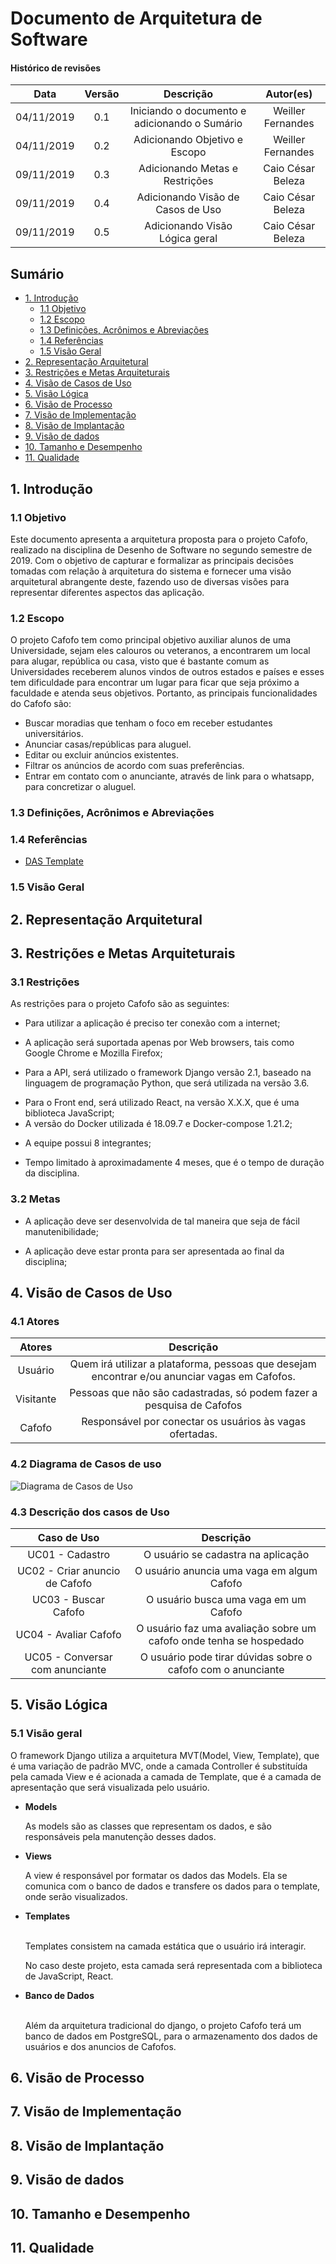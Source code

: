 # Documento de Arquitetura de Software

#### Histórico de revisões
|    Data    | Versão |       Descrição       |    Autor(es)     |
| :--------: | :----: | :-------------------: | :--------------: |
| 04/11/2019 | 0.1 | Iniciando o documento e adicionando o Sumário | Weiller Fernandes |
| 04/11/2019 | 0.2 | Adicionando Objetivo e Escopo | Weiller Fernandes |
| 09/11/2019 | 0.3 | Adicionando Metas e Restrições | Caio César Beleza |
| 09/11/2019 | 0.4 | Adicionando Visão de Casos de Uso | Caio César Beleza |
| 09/11/2019 | 0.5 | Adicionando Visão Lógica geral | Caio César Beleza |


## Sumário
  - [1. Introdução](#1-introducao)
    - [1.1 Objetivo](#11-objetivo)
    - [1.2 Escopo](#12-escopo)
    - [1.3 Definições, Acrônimos e Abreviações](#13-definicoes-acronimos-e-abreviacoes)
    - [1.4 Referências](#14-referencias)
    - [1.5 Visão Geral](#15-visao-geral)
  - [2. Representação Arquitetural](#2-representacao-arquitetural)
  - [3. Restrições e Metas Arquiteturais](#3-restricoes-e-metas-arquiteturais)
  - [4. Visão de Casos de Uso](#4-visao-de-casos-de-uso)
  - [5. Visão Lógica](#5-visao-logica)
  - [6. Visão de Processo](#6-visao-de-processo)
  - [7. Visão de Implementação](#7-visao-de-implementacao)
  - [8. Visão de Implantação](#8-visao-de-implantacao)
  - [9. Visão de dados](#9-visao-de-dados)
  - [10. Tamanho e Desempenho](#10-tamanho-e-desempenho)
  - [11. Qualidade](#11-qualidade)

## 1. Introdução

### 1.1 Objetivo

Este documento apresenta a arquitetura proposta para o projeto Cafofo, realizado na disciplina de Desenho de Software no segundo semestre de 2019. Com o objetivo de capturar e formalizar as principais decisões tomadas com relação à arquitetura do sistema e fornecer uma visão arquitetural abrangente deste, fazendo uso de diversas visões para representar diferentes aspectos das aplicação.

### 1.2 Escopo

O projeto Cafofo tem como principal objetivo auxiliar alunos de uma Universidade, sejam eles calouros ou veteranos, a encontrarem um local para alugar, república ou casa, visto que é bastante comum as Universidades receberem alunos vindos de outros estados e países e esses tem dificuldade para encontrar um lugar para ficar que seja próximo a faculdade e atenda seus objetivos. Portanto, as principais funcionalidades do Cafofo são:

- Buscar moradias que tenham o foco em receber estudantes universitários.
- Anunciar casas/repúblicas para aluguel.
- Editar ou excluir anúncios existentes.
- Filtrar os anúncios de acordo com suas preferências.
- Entrar em contato com o anunciante, através de link para o whatsapp, para concretizar o aluguel.

### 1.3 Definições, Acrônimos e Abreviações

### 1.4 Referências

- [DAS Template](http://sce.uhcl.edu/helm/RationalUnifiedProcess/webtmpl/templates/a_and_d/rup_sad.htm)

### 1.5 Visão Geral

## 2. Representação Arquitetural

## 3. Restrições e Metas Arquiteturais
### 3.1 Restrições
As restrições para o projeto Cafofo são as seguintes:
- Para utilizar a aplicação é preciso ter conexão com a internet;</p>
- A aplicação será suportada apenas por Web browsers, tais como Google Chrome e Mozilla Firefox;</p>
- Para a API, será utilizado o framework Django versão 2.1, baseado na linguagem de programação Python, que será utilizada na versão 3.6.</p>
- Para o Front end, será utilizado React, na versão X.X.X, que é uma biblioteca JavaScript;
- A versão do Docker utilizada é 18.09.7 e Docker-compose 1.21.2;</p>
- A equipe possui 8 integrantes;</p>
- Tempo limitado à aproximadamente 4 meses, que é o tempo de duração da disciplina.</p>

### 3.2 Metas
- A aplicação deve ser desenvolvida de tal maneira que seja de fácil manutenibilidade;</p>
- A aplicação deve estar pronta para ser apresentada ao final da disciplina;

## 4. Visão de Casos de Uso
### 4.1 Atores

|    Atores    |       Descrição       |
| :--------:   |:-------------------:  |
| Usuário   |  Quem irá utilizar a plataforma, pessoas que desejam encontrar e/ou anunciar vagas em Cafofos.                  |
| Visitante | Pessoas que não são cadastradas, só podem fazer a pesquisa de Cafofos|
| Cafofo       | Responsável por conectar os usuários às vagas ofertadas.                      |

### 4.2 Diagrama de Casos de uso
![Diagrama de Casos de Uso](img/diagrama_casos_de_uso_v2.jpg)

### 4.3 Descrição dos casos de Uso

| Caso de Uso | Descrição |
| :-------:   | :-------: |
| UC01 - Cadastro    | O usuário se cadastra na aplicação        |
| UC02 - Criar anuncio de Cafofo| O usuário anuncia uma vaga em algum Cafofo |
| UC03 - Buscar Cafofo | O usuário busca uma vaga em um Cafofo|
| UC04 - Avaliar Cafofo| O usuário faz uma avaliação sobre um cafofo onde tenha se hospedado|
| UC05 - Conversar com anunciante| O usuário pode tirar dúvidas sobre o cafofo com o anunciante|


## 5. Visão Lógica
### 5.1 Visão geral

O framework Django utiliza a arquitetura MVT(Model, View, Template), que é uma variação de padrão MVC, onde a camada Controller é substituída pela camada View e é acionada a camada de Template, que é a camada de apresentação que será visualizada pelo usuário.

- **Models** </p>
  As models são as classes que representam os dados, e são responsáveis pela manutenção desses dados. </p>
- **Views** </p>
  A view é responsável por formatar os dados das Models. Ela se comunica com o banco de dados e transfere os dados para o template, onde serão visualizados.</p>  

- **Templates** </p>  
  Templates consistem na camada estática que o usuário irá interagir.</p>
  No caso deste projeto, esta camada será representada com a biblioteca de JavaScript, React.</p>

- **Banco de Dados** </p>  
  Além da arquitetura tradicional do django, o projeto Cafofo terá um banco de dados em PostgreSQL, para o armazenamento dos dados de usuários e dos anuncios de Cafofos.

## 6. Visão de Processo

## 7. Visão de Implementação

## 8. Visão de Implantação

## 9. Visão de dados

## 10. Tamanho e Desempenho

## 11. Qualidade
